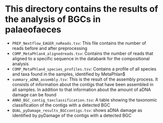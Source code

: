 # This directory contains the results of the analysis of BGCs in palaeofaeces
- `PREP_Nextflow_EAGER_noReads.tsv`: This file contains the number of reads before and after preprocessing
- `COMP_MetaPhlan4_alignedreads.tsv`: Contains the number of reads that aligned to a specific sequence in the databank for the compositional analysis
- `COMP_MetaPhlan4_species_profiles.tsv`: Contains a profile of all species and taxa found in the samples, identified by MetaPhlan$
- `summary_aDNA_assembly.tsv`: This is the result of the assembly process. It consists of information about the contigs that have been assembled in all samples. In addition to that information about the amount of aDNA damage can be found
- `ANNO_BGC_contig_taxclassification.tsv`: A table showing the taxonomic classification of the contigs with a detected BGC
- `QUAL_pyDamage_results_BGCcontigs.tsv`: shows aDNA damage as identified by pyDamage of the contigs with a detected BGC